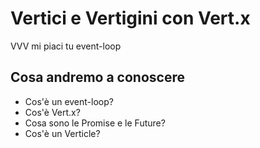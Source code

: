 
# Vertici e Vertigini con Vert.x
VVV mi piaci tu event-loop

## Cosa andremo a conoscere
* Cos'è un event-loop?
* Cos'è Vert.x?
* Cosa sono le Promise e le Future?
* Cos'è un Verticle?

